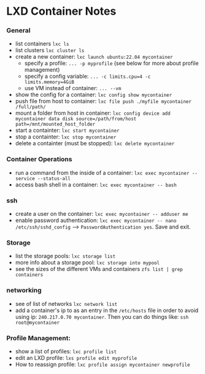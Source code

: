 # LXD Container Notes

### General
- list containers `lxc ls`
- list clusters `lxc cluster ls`
- create a new container: `lxc launch ubuntu:22.04 mycontainer`
  - specify a profile: `... -p myprofile` (see below for more about profile management)
  - specify a config variable: `... -c limits.cpu=4 -c limits.memory=4GiB`
  - use VM instead of container: `... --vm`
- show the config for a container: `lxc config show mycontainer`
- push file from host to container: `lxc file push ./myfile mycontainer /full/path/`
- mount a folder from host in container: `lxc config device add mycontainer data disk source=/path/from/host path=/mnt/mounted_host_folder`
- start a containter: `lxc start mycontainer`
- stop a containter: `lxc stop mycontainer`
- delete a containter (must be stopped): `lxc delete mycontainer`

### Container Operations
- run a command from the inside of a container: `lxc exec mycontainer -- service --status-all`
- access bash shell in a container: `lxc exec mycontainer -- bash`

### ssh
- create a user on the container: `lxc exec mycontainer -- adduser me`
- enable password authentication: `lxc exec mycontainer -- nano /etc/ssh/sshd_config` --> `PasswordAuthentication yes`. Save and exit.

### Storage
- list the storage pools: `lxc storage list`
- more info about a storage pool: `lxc storage into mypool`
- see the sizes of the different VMs and containers `zfs list | grep containers`

### networking
- see of list of networks `lxc network list`
- add a container's ip to as an entry in the `/etc/hosts` file in order to avoid using ip: `240.217.0.70 mycontainer`. Then you can do things like: `ssh root@mycontainer`



### Profile Management:
- show a list of profiles: `lxc profile list`
- edit an LXD profile: `lxs profile edit myprofile`
- How to reassign profile: `lxc profile assign mycontainer newprofile`

